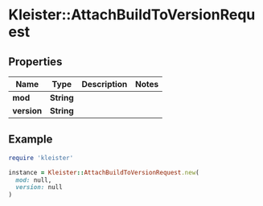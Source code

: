 # Kleister::AttachBuildToVersionRequest

## Properties

| Name | Type | Description | Notes |
| ---- | ---- | ----------- | ----- |
| **mod** | **String** |  |  |
| **version** | **String** |  |  |

## Example

```ruby
require 'kleister'

instance = Kleister::AttachBuildToVersionRequest.new(
  mod: null,
  version: null
)
```

